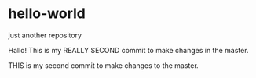 # hello-world
just another repository

Hallo!
This is my REALLY SECOND commit to make changes in the master. 


THIS is my second commit to make changes to the master. 
